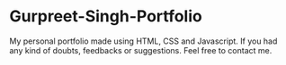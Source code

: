 # Gurpreet-Singh-Portfolio
My personal portfolio made using HTML, CSS and Javascript.
If you had any kind of doubts, feedbacks or suggestions. Feel free to contact me. 
